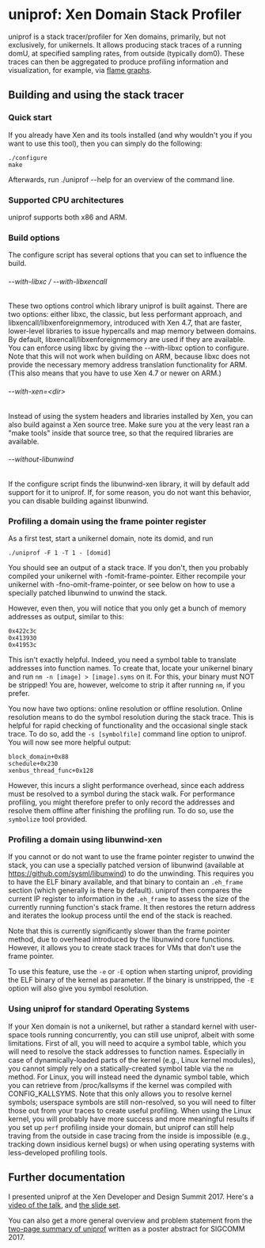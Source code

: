 uniprof: Xen Domain Stack Profiler
========================

uniprof is a stack tracer/profiler for Xen domains, primarily, but not
exclusively, for unikernels. It allows producing stack traces of a running
domU, at specified sampling rates, from outside (typically dom0).
These traces can then be aggregated to produce profiling information and
visualization, for example, via [flame
graphs](https://github.com/brendangregg/FlameGraph).

Building and using the stack tracer
----------------------------------

### Quick start
If you already have Xen and its tools installed (and why wouldn't you if you
want to use this tool), then you can simply do the following:

    ./configure
    make

Afterwards, run ./uniprof --help for an overview of the command line.

### Supported CPU architectures
uniprof supports both x86 and ARM.

### Build options
The configure script has several options that you can set to influence the
build.

###### --with-libxc / --with-libxencall
These two options control which library uniprof is built against. There are
two options: either libxc, the classic, but less performant approach, and
libxencall/libxenforeignmemory, introduced with Xen 4.7, that are faster,
lower-level libraries to issue hypercalls and map memory between domains. By
default, libxencall/libxenforeignmemory are used if they are available. You can
enforce using libxc by giving the --with-libxc option to configure. Note that
this will not work when building on ARM, because libxc does not provide the
necessary memory address translation functionality for ARM. (This also means
that you have to use Xen 4.7 or newer on ARM.)

###### --with-xen=\<dir>
Instead of using the system headers and libraries installed by Xen, you can
also build against a Xen source tree. Make sure you at the very least ran a
"make tools" inside that source tree, so that the required libraries are
available.

###### --without-libunwind
If the configure script finds the libunwind-xen library, it will by default
add support for it to uniprof. If, for some reason, you do not want this
behavior, you can disable building against libunwind.

### Profiling a domain using the frame pointer register
As a first test, start a unikernel domain, note its domid, and run

    ./uniprof -F 1 -T 1 - [domid]

You should see an output of a stack trace. If you don't, then you probably
compiled your unikernel with -fomit-frame-pointer. Either recompile your
unikernel with -fno-omit-frame-pointer, or see below on how to use a specially
patched libunwind to unwind the stack.

However, even then, you will notice that you only get a bunch of memory
addresses as output, similar to this:

    0x422c3c
    0x413930
    0x41953c

This isn't exactly helpful. Indeed, you need a symbol table to translate
addresses into function names. To create that, locate your unikernel binary
and run `nm -n [image] > [image].syms` on it. For this, your binary must NOT
be stripped! You are, however, welcome to strip it after running `nm`, if
you prefer.

You now have two options: online resolution or offline resolution. Online
resolution means to do the symbol resolution during the stack trace. This is
helpful for rapid checking of functionality and the occasional single stack
trace. To do so, add the `-s [symbolfile]` command line option to
uniprof. You will now see more helpful output:

    block_domain+0x88
    schedule+0x230
    xenbus_thread_func+0x128

However, this incurs a slight performance overhead, since each
address must be resolved to a symbol during the stack walk. For performance
profiling, you might therefore prefer to only record the addresses and resolve
them offline after finishing the profiling run. To do so, use the
`symbolize` tool provided.

### Profiling a domain using libunwind-xen
If you cannot or do not want to use the frame pointer register to unwind the
stack, you can use a specially patched version of libunwind (available at
https://github.com/sysml/libunwind) to do the unwinding. This requires
you to have the ELF binary available, and that binary to contain an `.eh_frame`
section (which generally is there by default). uniprof then compares the
current IP register to information in the `.eh_frame` to assess the size of the
currently running function's stack frame. It then restores the return address
and iterates the lookup process until the end of the stack is reached.

Note that this is currently significantly slower than the frame pointer
method, due to overhead introduced by the libunwind core functions. However,
it allows you to create stack traces for VMs that don't use the frame
pointer.

To use this feature, use the `-e` or `-E` option when starting uniprof,
providing the ELF binary of the kernel as parameter. If the binary is
unstripped, the `-E` option will also give you symbol resolution.

### Using uniprof for standard Operating Systems
If your Xen domain is not a unikernel, but rather a standard kernel with
user-space tools running concurrently, you can still use uniprof, albeit with
some limitations. First of all, you will need to acquire a symbol table, which
you will need to resolve the stack addresses to function names. Especially in
case of dynamically-loaded parts of the kernel (e.g., Linux kernel modules),
you cannot simply rely on a statically-created symbol table via the `nm`
method. For Linux, you will instead need the dynamic symbol table, which you
can retrieve from /proc/kallsyms if the kernel was compiled with
CONFIG\_KALLSYMS. Note that this only allows you to resolve kernel symbols;
userspace symbols are still non-resolved, so you will need to filter those out
from your traces to create useful profiling. When using the Linux kernel, you
will probably have more success and more meaningful results if you set up
`perf` profiling inside your domain, but uniprof can still help traving from
the outside in case tracing from the inside is impossible (e.g., tracking down
insidious kernel bugs) or when using operating systems with less-developed
profiling tools.

Further documentation
---------------------

I presented uniprof at the Xen Developer and Design Summit 2017. Here's a
[video of the talk](https://www.youtube.com/watch?v=aUzrm8hBMzc), and
[the slide set](http://flosch.eu/papers/2017-xensummit-uniprof-slides.pdf).

You can also get a more general overview and problem statement from the
[two-page summary of uniprof](http://flosch.eu/papers/2017-sigcomm-uniprof.pdf)
written as a poster abstract for SIGCOMM 2017.
